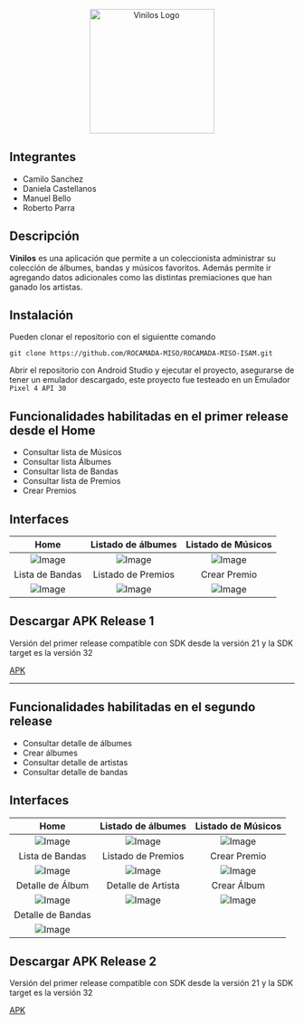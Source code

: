 <p align="center">
  <a href="https://github.com/ROCAMADA-MISO/ROCAMADA-MISO-ISAM/" target="blank"><img src="https://user-images.githubusercontent.com/78032463/200191327-4c4732a4-cfab-422a-bbc2-269461732939.svg" width="220" alt="Vinilos Logo" /></a>
</p>

## Integrantes

- Camilo Sanchez
- Daniela Castellanos
- Manuel Bello
- Roberto Parra

## Descripción

**Vinilos** es una aplicación que permite a un coleccionista administrar su colección de álbumes, bandas y músicos favoritos. Además permite ir agregando datos adicionales como las distintas premiaciones que han ganado los artistas.

## Instalación

Pueden clonar el repositorio con el siguientte comando

```
git clone https://github.com/ROCAMADA-MISO/ROCAMADA-MISO-ISAM.git
```

Abrir el repositorio con Android Studio y ejecutar el proyecto, asegurarse de tener un emulador descargado, este proyecto fue testeado en un Emulador `Pixel 4 API 30`

## Funcionalidades habilitadas en el **primer release** desde el Home

- Consultar lista de Músicos
- Consultar lista Álbumes
- Consultar lista de Bandas
- Consultar lista de Premios
- Crear Premios

## Interfaces

|                                                      Home                                                       |                                               Listado de álbumes                                                |                                               Listado de Músicos                                                |
| :-------------------------------------------------------------------------------------------------------------: | :-------------------------------------------------------------------------------------------------------------: | :-------------------------------------------------------------------------------------------------------------: |
| ![Image](https://user-images.githubusercontent.com/78032463/200223655-bbf8de03-3f62-4dd3-acfd-5b549ec68d50.png) | ![Image](https://user-images.githubusercontent.com/78032463/200223764-02010dc3-2a9f-486e-b994-65ad1bbff624.png) | ![Image](https://user-images.githubusercontent.com/78032463/200223924-9409ada5-6481-448a-9b76-c255626503fa.png) |
|                                                 Lista de Bandas                                                 |                                               Listado de Premios                                                |                                                  Crear Premio                                                   |
| ![Image](https://user-images.githubusercontent.com/78032463/200224226-332cc0fb-1326-4129-80e0-c76d86105205.png) | ![Image](https://user-images.githubusercontent.com/78032463/200224288-7e79f571-7e93-4226-8c75-8c2eaf20b4ed.png) | ![Image](https://user-images.githubusercontent.com/78032463/200224367-8d5620c4-1b66-402f-8c1e-15532fb34515.png) |

## Descargar APK Release 1

Versión del primer release compatible con SDK desde la versión 21 y la SDK target es la versión 32

[APK](https://uniandes-my.sharepoint.com/:u:/g/personal/w_parrav_uniandes_edu_co/EZ3HLRadWNxAs0Xxh7YxpH4BFVwduQW1_KPmXp6FcaMP2w?e=gQ5Uw8)

---

## Funcionalidades habilitadas en el **segundo release**

- Consultar detalle de álbumes
- Crear álbumes
- Consultar detalle de artistas
- Consultar detalle de bandas

## Interfaces

|                                                      Home                                                       |                                               Listado de álbumes                                                |                                               Listado de Músicos                                                |
| :-------------------------------------------------------------------------------------------------------------: | :-------------------------------------------------------------------------------------------------------------: | :-------------------------------------------------------------------------------------------------------------: |
| ![Image](https://user-images.githubusercontent.com/78032463/202951966-cd1bc123-6380-4670-94da-1cd8f6fc4c5f.png) | ![Image](https://user-images.githubusercontent.com/78032463/202952049-cc14601c-5656-40b2-905d-e4786540e409.png) | ![Image](https://user-images.githubusercontent.com/78032463/202952131-e269504f-853c-4513-9989-21d00ed7a80a.png) |
|                                                 Lista de Bandas                                                 |                                               Listado de Premios                                                |                                                  Crear Premio                                                   |
| ![Image](https://user-images.githubusercontent.com/78032463/202952275-544b73dc-7f43-433b-82b8-c733ba92fcce.png) | ![Image](https://user-images.githubusercontent.com/78032463/202952349-18b2b9a3-a1b6-4448-b1e3-9f66c48c8235.png) | ![Image](https://user-images.githubusercontent.com/78032463/202952428-86eb15c1-c85c-4f13-951f-ae5c0bd8b06c.png) |
|                                                Detalle de Álbum                                                 |                                               Detalle de Artista                                                |                                                   Crear Álbum                                                   |
| ![Image](https://user-images.githubusercontent.com/78032463/202952719-e386f6fe-55ec-4058-9c6a-72a7fce4c8cd.png) | ![Image](https://user-images.githubusercontent.com/78032463/202952758-3c5e2f64-55d2-475d-b49f-557d2275ea4c.png) | ![Image](https://user-images.githubusercontent.com/78032463/202952785-931423c4-84e3-48d0-acfb-e96c218be94f.png) |
|                                                Detalle de Bandas                                                |
| ![Image](https://user-images.githubusercontent.com/78032463/202952970-e8d4eccf-5148-44d7-a5f1-19e2c9b09c00.png) |

## Descargar APK Release 2

Versión del primer release compatible con SDK desde la versión 21 y la SDK target es la versión 32

[APK](https://uniandes-my.sharepoint.com/:u:/g/personal/ld_castellanos_uniandes_edu_co/EYQ9SqRDvsxJjHF3gTd5cIEB4KbZCUPep51pHyHwR1vM_w?e=6wFbIk)

